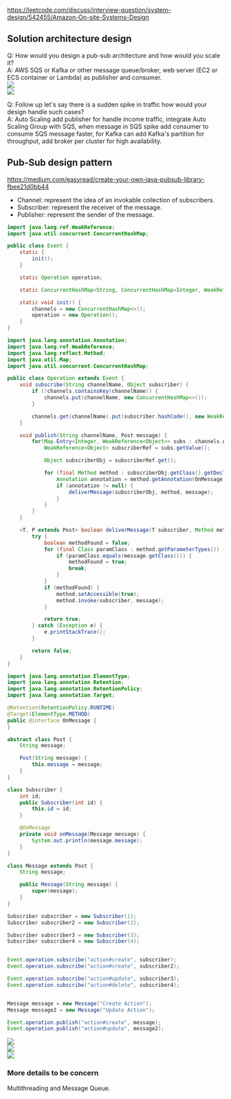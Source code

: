 https://leetcode.com/discuss/interview-question/system-design/542455/Amazon-On-site-Systems-Design  
  
## Solution architecture design
Q: How would you design a pub-sub architecture and how would you scale it?  
A: AWS SQS or Kafka or other message queue/broker, web server (EC2 or ECS container or Lambda) as publisher and consumer.  
![](https://d1.awsstatic.com/product-marketing/Messaging/sns_img_topic.e024462ec88e79ed63d690a2eed6e050e33fb36f.png)  
![](https://d2908q01vomqb2.cloudfront.net/0716d9708d321ffb6a00818614779e779925365c/2017/03/28/Diagram2.png)  
  
Q: Follow up let's say there is a sudden spike in traffic how would your design handle such cases?  
A: Auto Scaling add publisher for handle income traffic, integrate Auto Scaling Group with SQS, when message in SQS spike add consumer to consume SQS message faster, for Kafka can add Kafka's partition for throughput, add broker per cluster for high availability.  
  
  
  
## Pub-Sub design pattern
https://medium.com/easyread/create-your-own-java-pubsub-library-fbee21d0bb44  
* Channel: represent the idea of an invokable collection of subscribers.
* Subscriber: represent the receiver of the message.
* Publisher: represent the sender of the message.  
```java
import java.lang.ref.WeakReference;
import java.util.concurrent.ConcurrentHashMap;

public class Event {
    static {
        init();
    }

    static Operation operation;

    static ConcurrentHashMap<String, ConcurrentHashMap<Integer, WeakReference<Object>>> channels;

    static void init() {
        channels = new ConcurrentHashMap<>();
        operation = new Operation();
    }
}
```

```java
import java.lang.annotation.Annotation;
import java.lang.ref.WeakReference;
import java.lang.reflect.Method;
import java.util.Map;
import java.util.concurrent.ConcurrentHashMap;

public class Operation extends Event {
    void subscribe(String channelName, Object subscriber) {
        if (!channels.containsKey(channelName)) {
            channels.put(channelName, new ConcurrentHashMap<>());
        }

        channels.get(channelName).put(subscriber.hashCode(), new WeakReference<>(subscriber));
    }

    void publish(String channelName, Post message) {
        for(Map.Entry<Integer, WeakReference<Object>> subs : channels.get(channelName).entrySet()) {
            WeakReference<Object> subscriberRef = subs.getValue();

            Object subscriberObj = subscriberRef.get();

            for (final Method method : subscriberObj.getClass().getDeclaredMethods()) {
                Annotation annotation = method.getAnnotation(OnMessage.class);
                if (annotation != null) {
                    deliverMessage(subscriberObj, method, message);
                }
            }
        }
    }

    <T, P extends Post> boolean deliverMessage(T subscriber, Method method, Post message) {
        try {
            boolean methodFound = false;
            for (final Class paramClass : method.getParameterTypes()) {
                if (paramClass.equals(message.getClass())) {
                    methodFound = true;
                    break;
                }
            }
            if (methodFound) {
                method.setAccessible(true);
                method.invoke(subscriber, message);
            }

            return true;
        } catch (Exception e) {
            e.printStackTrace();
        }

        return false;
    }
}
```

```java
import java.lang.annotation.ElementType;
import java.lang.annotation.Retention;
import java.lang.annotation.RetentionPolicy;
import java.lang.annotation.Target;

@Retention(RetentionPolicy.RUNTIME)
@Target(ElementType.METHOD)
public @interface OnMessage {
}
```

```java
abstract class Post {
    String message;

    Post(String message) {
        this.message = message;
    }
}

class Subscriber {
    int id;
    public Subscriber(int id) {
        this.id = id;
    }

    @OnMessage
    private void onMessage(Message message) {
        System.out.println(message.message);
    }
}

class Message extends Post {
    String message;

    public Message(String message) {
        super(message);
    }
}
```

```java
Subscriber subscriber = new Subscriber(1);
Subscriber subscriber2 = new Subscriber(2);

Subscriber subscriber3 = new Subscriber(3);
Subscriber subscriber4 = new Subscriber(4);


Event.operation.subscribe("action#create", subscriber);
Event.operation.subscribe("action#create", subscriber2);

Event.operation.subscribe("action#update", subscriber3);
Event.operation.subscribe("action#delete", subscriber4);


Message message = new Message("Create Action");
Message message2 = new Message("Update Action");

Event.operation.publish("action#create", message);
Event.operation.publish("action#update", message2);
```
  
![](https://miro.medium.com/max/942/1*yL442HcOzp72L6hBrEIYFA.png)  
![](https://miro.medium.com/max/942/1*C4ZfsoZmAFIa0uL0Ig3Nag.png)  
![](https://miro.medium.com/max/1400/1*cnlIFMEjaeIG-9_QK0JQcg.png)  
  

### More details to be concern
Multithreading and Message Queue.  
